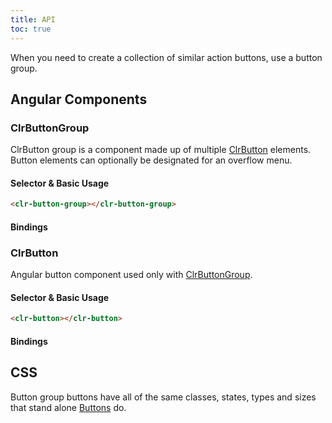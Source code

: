 ```yaml
---
title: API
toc: true
---
```


When you need to create a collection of similar action buttons, use a button group.

## Angular Components

### ClrButtonGroup

ClrButton group is a component made up of multiple [ClrButton](/angular-components/button-group/api/#clrbutton) elements. Button elements can
optionally be designated for an overflow menu.

#### Selector & Basic Usage

<doc-code>

```html
<clr-button-group></clr-button-group>
```

</doc-code>

#### Bindings

<DocComponentApi component="ClrButtonGroup" item="bindings" />

### ClrButton

Angular button component used only with [ClrButtonGroup](./api/#clrbuttongroup).

#### Selector & Basic Usage

<doc-code>

```html
<clr-button></clr-button>
```

</doc-code>

#### Bindings

<DocComponentApi component="ClrButton" item="bindings" />

## CSS

Button group buttons have all of the same classes, states, types and sizes that stand alone [Buttons](/angular-components/button/api/) do.
